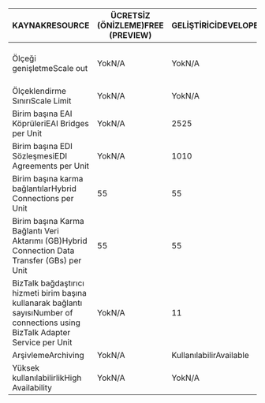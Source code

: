 | <span data-ttu-id="152f0-101">KAYNAK</span><span class="sxs-lookup"><span data-stu-id="152f0-101">RESOURCE</span></span> | <span data-ttu-id="152f0-102">ÜCRETSİZ (ÖNİZLEME)</span><span class="sxs-lookup"><span data-stu-id="152f0-102">FREE (PREVIEW)</span></span> | <span data-ttu-id="152f0-103">GELİŞTİRİCİ</span><span class="sxs-lookup"><span data-stu-id="152f0-103">DEVELOPER</span></span> | <span data-ttu-id="152f0-104">TEMEL</span><span class="sxs-lookup"><span data-stu-id="152f0-104">BASIC</span></span> | <span data-ttu-id="152f0-105">STANDART</span><span class="sxs-lookup"><span data-stu-id="152f0-105">STANDARD</span></span> | <span data-ttu-id="152f0-106">PREMIUM</span><span class="sxs-lookup"><span data-stu-id="152f0-106">PREMIUM</span></span> |
| --- | --- | --- | --- | --- | --- |
| <span data-ttu-id="152f0-107">Ölçeği genişletme</span><span class="sxs-lookup"><span data-stu-id="152f0-107">Scale out</span></span> |<span data-ttu-id="152f0-108">Yok</span><span class="sxs-lookup"><span data-stu-id="152f0-108">N/A</span></span> |<span data-ttu-id="152f0-109">Yok</span><span class="sxs-lookup"><span data-stu-id="152f0-109">N/A</span></span> |<span data-ttu-id="152f0-110">Evet, 1 Temel Birimlik artışlarla</span><span class="sxs-lookup"><span data-stu-id="152f0-110">Yes, in increments of 1 Basic Unit</span></span> |<span data-ttu-id="152f0-111">Evet, 1 Standart Birimlik artışlarla</span><span class="sxs-lookup"><span data-stu-id="152f0-111">Yes, in increments of 1 Standard Unit</span></span> |<span data-ttu-id="152f0-112">Evet, 1 Premium Birimlik artışlarla</span><span class="sxs-lookup"><span data-stu-id="152f0-112">Yes, in increments of 1 Premium Unit</span></span> |
| <span data-ttu-id="152f0-113">Ölçeklendirme Sınırı</span><span class="sxs-lookup"><span data-stu-id="152f0-113">Scale Limit</span></span> |<span data-ttu-id="152f0-114">Yok</span><span class="sxs-lookup"><span data-stu-id="152f0-114">N/A</span></span> |<span data-ttu-id="152f0-115">Yok</span><span class="sxs-lookup"><span data-stu-id="152f0-115">N/A</span></span> |<span data-ttu-id="152f0-116">Too8 birimler</span><span class="sxs-lookup"><span data-stu-id="152f0-116">Up too8 units</span></span> |<span data-ttu-id="152f0-117">Too8 birimler</span><span class="sxs-lookup"><span data-stu-id="152f0-117">Up too8 units</span></span> |<span data-ttu-id="152f0-118">Too8 birimler</span><span class="sxs-lookup"><span data-stu-id="152f0-118">Up too8 units</span></span> |
| <span data-ttu-id="152f0-119">Birim başına EAI Köprüleri</span><span class="sxs-lookup"><span data-stu-id="152f0-119">EAI Bridges per Unit</span></span> |<span data-ttu-id="152f0-120">Yok</span><span class="sxs-lookup"><span data-stu-id="152f0-120">N/A</span></span> |<span data-ttu-id="152f0-121">25</span><span class="sxs-lookup"><span data-stu-id="152f0-121">25</span></span> |<span data-ttu-id="152f0-122">25</span><span class="sxs-lookup"><span data-stu-id="152f0-122">25</span></span> |<span data-ttu-id="152f0-123">125</span><span class="sxs-lookup"><span data-stu-id="152f0-123">125</span></span> |<span data-ttu-id="152f0-124">500</span><span class="sxs-lookup"><span data-stu-id="152f0-124">500</span></span> |
| <span data-ttu-id="152f0-125">Birim başına EDI Sözleşmesi</span><span class="sxs-lookup"><span data-stu-id="152f0-125">EDI Agreements per Unit</span></span> |<span data-ttu-id="152f0-126">Yok</span><span class="sxs-lookup"><span data-stu-id="152f0-126">N/A</span></span> |<span data-ttu-id="152f0-127">10</span><span class="sxs-lookup"><span data-stu-id="152f0-127">10</span></span> |<span data-ttu-id="152f0-128">50</span><span class="sxs-lookup"><span data-stu-id="152f0-128">50</span></span> |<span data-ttu-id="152f0-129">250</span><span class="sxs-lookup"><span data-stu-id="152f0-129">250</span></span> |<span data-ttu-id="152f0-130">1000</span><span class="sxs-lookup"><span data-stu-id="152f0-130">1000</span></span> |
| <span data-ttu-id="152f0-131">Birim başına karma bağlantılar</span><span class="sxs-lookup"><span data-stu-id="152f0-131">Hybrid Connections per Unit</span></span> |<span data-ttu-id="152f0-132">5</span><span class="sxs-lookup"><span data-stu-id="152f0-132">5</span></span> |<span data-ttu-id="152f0-133">5</span><span class="sxs-lookup"><span data-stu-id="152f0-133">5</span></span> |<span data-ttu-id="152f0-134">10</span><span class="sxs-lookup"><span data-stu-id="152f0-134">10</span></span> |<span data-ttu-id="152f0-135">50</span><span class="sxs-lookup"><span data-stu-id="152f0-135">50</span></span> |<span data-ttu-id="152f0-136">100</span><span class="sxs-lookup"><span data-stu-id="152f0-136">100</span></span> |
| <span data-ttu-id="152f0-137">Birim başına Karma Bağlantı Veri Aktarımı (GB)</span><span class="sxs-lookup"><span data-stu-id="152f0-137">Hybrid Connection Data Transfer (GBs) per Unit</span></span> |<span data-ttu-id="152f0-138">5</span><span class="sxs-lookup"><span data-stu-id="152f0-138">5</span></span> |<span data-ttu-id="152f0-139">5</span><span class="sxs-lookup"><span data-stu-id="152f0-139">5</span></span> |<span data-ttu-id="152f0-140">50</span><span class="sxs-lookup"><span data-stu-id="152f0-140">50</span></span> |<span data-ttu-id="152f0-141">250</span><span class="sxs-lookup"><span data-stu-id="152f0-141">250</span></span> |<span data-ttu-id="152f0-142">500</span><span class="sxs-lookup"><span data-stu-id="152f0-142">500</span></span> |
| <span data-ttu-id="152f0-143">BizTalk bağdaştırıcı hizmeti birim başına kullanarak bağlantı sayısı</span><span class="sxs-lookup"><span data-stu-id="152f0-143">Number of connections using BizTalk Adapter Service per Unit</span></span> |<span data-ttu-id="152f0-144">Yok</span><span class="sxs-lookup"><span data-stu-id="152f0-144">N/A</span></span> |<span data-ttu-id="152f0-145">1</span><span class="sxs-lookup"><span data-stu-id="152f0-145">1</span></span> |<span data-ttu-id="152f0-146">2</span><span class="sxs-lookup"><span data-stu-id="152f0-146">2</span></span> |<span data-ttu-id="152f0-147">5</span><span class="sxs-lookup"><span data-stu-id="152f0-147">5</span></span> |<span data-ttu-id="152f0-148">25</span><span class="sxs-lookup"><span data-stu-id="152f0-148">25</span></span> |
| <span data-ttu-id="152f0-149">Arşivleme</span><span class="sxs-lookup"><span data-stu-id="152f0-149">Archiving</span></span> |<span data-ttu-id="152f0-150">Yok</span><span class="sxs-lookup"><span data-stu-id="152f0-150">N/A</span></span> |<span data-ttu-id="152f0-151">Kullanılabilir</span><span class="sxs-lookup"><span data-stu-id="152f0-151">Available</span></span> |<span data-ttu-id="152f0-152">Yok</span><span class="sxs-lookup"><span data-stu-id="152f0-152">N/A</span></span> |<span data-ttu-id="152f0-153">Yok</span><span class="sxs-lookup"><span data-stu-id="152f0-153">N/A</span></span> |<span data-ttu-id="152f0-154">Kullanılabilir</span><span class="sxs-lookup"><span data-stu-id="152f0-154">Available</span></span> |
| <span data-ttu-id="152f0-155">Yüksek kullanılabilirlik</span><span class="sxs-lookup"><span data-stu-id="152f0-155">High Availability</span></span> |<span data-ttu-id="152f0-156">Yok</span><span class="sxs-lookup"><span data-stu-id="152f0-156">N/A</span></span> |<span data-ttu-id="152f0-157">Yok</span><span class="sxs-lookup"><span data-stu-id="152f0-157">N/A</span></span> |<span data-ttu-id="152f0-158">Kullanılabilir</span><span class="sxs-lookup"><span data-stu-id="152f0-158">Available</span></span> |<span data-ttu-id="152f0-159">Kullanılabilir</span><span class="sxs-lookup"><span data-stu-id="152f0-159">Available</span></span> |<span data-ttu-id="152f0-160">Kullanılabilir</span><span class="sxs-lookup"><span data-stu-id="152f0-160">Available</span></span> |

